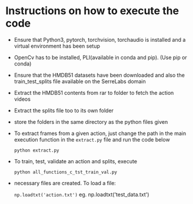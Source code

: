 # Instructions on how to execute the code

- Ensure that Python3, pytorch, torchvision, torchaudio is installed and a virtual environment has been setup

- OpenCv has to be installed, PLI(available in conda and pip). (Use pip or conda)

- Ensure that the HMDB51 datasets have been downloaded and also the train_test_splits file available on the SerreLabs domain

- Extract the HMDB51 contents from rar to folder to fetch the action videos

- Extract the splits file too to its own folder

- store the folders in the same directory as the python files given

- To extract frames from a given action, just change the path in the main execution function in the `extract.py` file and run the code below

    `python extract.py`

- To train, test, validate an action and splits, execute

    `python all_functions_c_tst_train_val.py`

- necessary files are created. To load a file:

    `np.loadtxt('action.txt')` eg. np.loadtxt('test_data.txt')